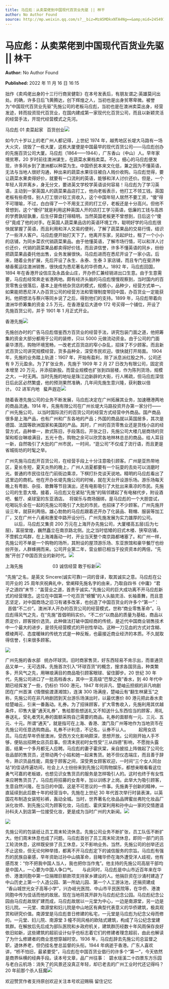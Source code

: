```yaml
---
title: 马应彪：从卖菜佬到中国现代百货业先驱 || 林干
author: No Author Found
source: http://mp.weixin.qq.com/s?__biz=MzA5MDkxNTA4Ng==&amp;mid=2454912841&amp;idx=1&amp;sn=aeae5f73da2267e9cff27adb70f48380&amp;chksm=87a23728b0d5be3e010afe548313b31c4ae9a70e95b7c4f03a637e12520d538554b1402e10b0&poc_token=HJ_Do2ejHyO-wNZGG8Q1S8FdPgy1YBBEob-nUEme
---
```


# 马应彪：从卖菜佬到中国现代百货业先驱 || 林干

**Author:** No Author Found

**Published:** 2022 年 11 月 16 日 16:15

拙作《卖鸡佬出身的十三行行商吴健彰》在本号发表后，有朋友谓之:英雄莫问出处。的确，许多日后飞黄腾达，创下辉煌之人，当初也是出身贫寒卑微。被誉为“中国现代百货业先驱”先施公司的老板马应彪，当初也是在澳洲卖菜出身，经营发迹，转而投资现代百货业，在国内建成第一家现代化百货公司，而且以新颖灵活的经营手法，开现代经营模式之先河。

马应彪 01 卖菜起家   百货创业![](https://mmbiz.qpic.cn/mmbiz_jpg/PJWG74pLsMajK9DcmMOrmqQibTfK9AiaxXBsR9Y8hHFaWtBIhQax9d5NEJUXQCqE61gb5sIQZzFkVtiakqFSw2ODQ/640)

如今六十岁以上的老广州人都记得，上世纪 1974 年，越秀地区长堤大马路有一场大火灾，烧毁了一栋大厦，这栋大厦便是中国最早的现代百货公司——马应彪创办的先施百货公司大厦。马应彪（1864——1944），广东香山（中山）人。早年家境贫寒，20 岁时前往澳洲谋生，在蔬菜水果档卖菜。不久，细心的马应彪便发现，许多同乡到了澳洲都以种菜为生。中国侨民本来文化低，兼之因为不懂英语，无法与当地人很好沟通，种出来的蔬菜水果往往被白人贱价收购。马应彪觉得，要让蔬菜水果卖得好价，就要有一口流利的英语，能够和洋人讨价还价。但是，一个年轻人背井离乡，身无分文，要进英文学校学英语谈何容易！马应彪为了学习英语，主动到一家英国人的蔬菜果品店打工，他向老板表示，他打工不领工钱。英国老板有些奇怪，别人打工很计较工资收入，这个中国年轻人居然不要工资，“傻”得不可理喻，不过，白白得了一个不用支工资的打工仔，老板还是十分高兴。但他不曾想到，这个“傻仔”就是利用这种英国人开的店打工学习英语，低廉的工钱与高昂的学费孰轻孰重，后生仔算盘打得精明。当然英国老板更不曾想到，日后这个“傻仔”竟成了他的对手。在英国人蔬菜果品店的英语环境工作，聪明好学的马应彪很快就掌握了英语，而且利用和洋人交易的便利，了解了蔬菜果品的交易行情，结识了一些洋人客户。马应彪便开始打天下了。他离开东家，另起炉灶，租了一个小小的店铺，为同乡菜农代销蔬菜果品。由于他懂英语，了解市场行情，可以和洋人讨价还价，代销的蔬菜果品都卖得好价钱，而且讲信誉，许多不懂英语的同乡，纷纷把蔬菜果品委托他出售，业务发展很快。马应彪进而在悉尼开设了一家小店。后来，随着业务扩展，先后开设了永生、永泰、生泰 3 家店铺，而且专门在斐济种植香蕉运往澳洲销售，很快成为悉尼著名的华侨商人。1892 年，马应彪回国，1894 年在香港开设信庄及永昌金山庄，开办侨汇兼经销进出口生意。由于生意需要，马应彪经常奔走省港两地。颇有经济头脑的马应彪慢慢观察到，当时国内的百货零售业很落后，基本上是传统杂货店的模式，规模小，品种少，经营方式单一。如果能把悉尼洋人办百货公司的经营方法和管理制度带回中国，办百货业一定能获利。他把想法与蔡兴等同乡说了之后，得到他们的支持。1899 年，马应彪带着向澳洲华侨筹集的资金 2.5 万元，在香港皇后大道中 172 号买得一个铺位，开设了先施百货公司，并于 1901 年 1 月正式开业。

香港先施![](https://mmbiz.qpic.cn/mmbiz_jpg/PJWG74pLsMajK9DcmMOrmqQibTfK9AiaxX8a0N8ndfMEHyWYMVPIwWmJiaibwUtoFh7GTu0vNpJYiaAHiaXou6mbxojA/640)

先施创办时的广告马应彪借鉴西方百货业的经营手法，讲究包装门面之道，他把筹集的资金大部分都用于公司的装修，只以 5000 元做流动资金。由于公司的门面豪华漂亮，购物环境宽畅，一改老式百货店的窄小杂乱，招徕了不少顾客。而且新式百货公司讲究规模经营，货多品种全，深受市民欢迎。很快就打开局面。 1904 年，先施的业务踏上轨道：1907 年，开始有盈利，除了派息派红股之外，公司还有 9 万元盈余。为了扩张业务，先施于 1909 年 2 月 27 日改为有限公司，固定资本增至 20 万元，并添招新股。而营业规模也扩张到四层楼，作为陈列货场，规模之大，一时无两。当时先施的地址是珠江边新辟的大街，行人稀疏，但马应彪深信日后此区必然繁盛，他的预测果然准确，几年间先施生意兴隆，获利数以倍计。 02 进军内地   蜚声遐迩![](https://mmbiz.qpic.cn/mmbiz_jpg/PJWG74pLsMajK9DcmMOrmqQibTfK9AiaxXoF7lE8F7a1zXMs0vsrDTSxFxSE1GZfnElnH3IAMicrT6ojpibVj1zFzw/640?wx_fmt=jpeg)

随着香港先施公司的业务不断发展，马应彪决定在广州拓展其业务，加速穗港两地的商品流通。1914 年，先施有限公司在广州长堤大马路投资开办第一家分行——广州先施公司， 以当时国际流行的百货公司的经营方式经营中外商品。国产商品很多是上海产品，也有广州和广东各地的产品；外国的商品就以英国居多，其次是德国、法国等欧洲国家和美国的产品。其时，广州的百货零售业还是货栈小店的经营方式，品种单一，款式陈旧，手段落后。开张之日，先施公司大楼几层商场的货架和柜台琳琅满目，五光十色，购物之余可以欣赏各地林林总总的商品，给人耳目一新，自然吸引了大批的广州市民，一时间，“逛公司”不仅成了流行语，而且更是省城街坊的时髦之举。

广州先施马应彪开百货公司，在经营手段上十分注意吸引顾客。广州是亚热带地区，夏长冬短，夏天炎热的晚上，广州人消夏都要有一个玩耍的去处可以消磨时光。普通的市民往往在门前街边乘凉，下棋打扑克谈天说地。精明的马应彪看出了这里边的商机。他在开办长堤先施公司的时候，就在天台开设游乐场。游乐场每天晚上有粤剧、杂技、歌舞等节目演出，还有电影吸引了大批出来乘凉的市民。先施公司的生意大增。接着，马应彪又在紧贴“先施”的隔邻建起了有电梯代步，附设酒吧、餐厅、桌球室的东亚酒店。  将娱乐与商场捆绑，是马应彪的一个大胆尝试，吃喝玩乐全在一起的先施公司吸引了大批的市民，也招徕了不少顾客。广州先施开设三年，就获利两倍。雄心勃勃的马应彪跟着还开办了化装品、鞋帽、服装等加工厂，又在广州十八甫和惠爱中路开设分行。广州先施发展为实力雄厚的公司。 　　以后，马应彪又集资 200 万元在上海开办先施公司，大厦楼高五层(后为七层)，富丽堂煌，巍然矗立在南京路北侧。比之当时低矮的旧式木楼、狭窄店铺，不啻鹤立鸡群，在上海滩轰动一时，开业当天整个南京路都堵塞了。和广州一样，先施公司不单是一个购物的场所，其附设的屋顶游乐场、东亚旅馆和豪华餐厅也纷纷开张，人群蜂拥而来。公司开业第二年，营业额已相当于投资资本的两倍，“先施”开创了中国百货业的新时代。![](https://mmbiz.qpic.cn/mmbiz_jpg/PJWG74pLsMajK9DcmMOrmqQibTfK9AiaxX0UYunXGdQPABVkG7DdDX8D2J6ibnaSD57Wa2vOgXZcL8eSDjLSj2Yhw/640)

上海先施                        03 诚信经营 敢于标新![](https://mmbiz.qpic.cn/mmbiz_jpg/PJWG74pLsMajK9DcmMOrmqQibTfK9AiaxXtK9E9GicRXrdwUf5BTmp7no7VDpn5LichAoUpJuQs1ib9ePWsiaX6dBYDg/640)

“先施”之名，是英文 Sincere(诚实可靠)一词的音译，取其诚实之意。马应彪在公司开业的 25 周年庆祝典礼中，曾阐释先施名字的由来，乃取自四书《中庸》“君子之道四”末节：“盖营业之道，首贵乎诚实。”先施公司的巨大成功离不开马应彪新式的经营理念。这位在中国第一个吃百货“螃蟹”的人头脑灵活、长袖善舞，而且意志坚定，对中国商场之旧习有诸多改革，也创造了中国百货业的许多个“第一”：     首倡“不二价”。澳洲洋人开办的百货公司的经营模式，世称“商业零售革命”。马应彪得风气之先，在“先施”首倡明码实价。“不二价”以商品的质量为基础，商品以质定价，顾客按价选货。此种做法打破中国经商的传统，是近代中国商业销售技术中一个最大的进步，是领先经营模式的开创性举动。这种一刀见血的方式对含糊、模棱两可、态度暖昧的传统方式是一种反叛，也最接近商业经济的本质。不久就取得信誉，引来很多顾客。

![](https://mmbiz.qpic.cn/mmbiz_png/Ljib4So7yuWgkPsqicRMZgAp34sffkVUyl58r7d3IMLDce7OMpgbSU5mpMgtSXiaM5sqfWO7eye1cZFEJ3pQt9sBQ/640?wx_fmt=png)

广州先施的香水部   统办环球货。旧时商家售货，好东西轻易不肯示出，而普通货品又单一，无可选择。先施首次引入“环球百货”的概念，搜求各国货品，种类繁多，开风气之先，用琳琅满目的商品吸引顾客眼球、留住脚步。20 世纪 30 年代，先施公司进口了一批高档香水，其中一支高级“巴黎之夜”香水，到 40 年代中期已经挥发了一些，仍标价 1500 港元，1947 年何非凡、楚岫云担纲的非凡响剧团在广州首演《情僧偷渡潇湘馆》，连演 300 场满座，楚岫云有“翻生林黛玉”之称，先施公司在非凡响剧团到天台游乐场演出时，以最优惠价 80 港元把此香水卖给楚岫云，引来一番轰动。礼券。为了招徕顾客，扩大零售收入，先施利用其优越条件，印售大量“通天礼券”，售给那些想送礼又不知送什么东西恰当的顾客，用礼券送礼，受礼者凭礼券的面额采购自己需要的商品。礼券的面额有一元、三元、五元、十元。所谓“通天”，就是指可在上海、香港、澳门及广州等地作为当地货币在先施公司任意选购商品。礼券不计利息，不记名，认券不认人。 　　起用女店员。马应彪早年侨居澳洲，受西方文化影响颇深，思想开放。公司刚开始人手不够，便贴出招聘女店员启事。但清末民初时女性受“三从四德”影响，不愿抛头露面，结果一个多月都无人应聘。马应彪的妻子霍庆棠，亲自披挂上阵做起了公司化妆品部的售货员，还带动两个小姑和她一起来售货。她不但仪态端庄，而且善于辞令，熟识货品性能，周旋于顾客之间，深受男女顾客欢迎，一时间“三个女人同台站”的佳话传遍坊间，社会上人士纷纷来到先施公司购物娱乐，都想亲眼看看这位勇气可嘉的老板娘，也想见识女售货员的服务是怎样吸引人的。这时也终于有女性来应聘售货员了。马应彪将招募的女青年，加以训练才上岗。此举大为吸引顾客，生意自然兴隆。在当日的中国，这是不可思议的一件事。先施勇于创新的精神，一直延续到此后数十年的经营当中。先施在上世纪 30 年代首次举行时装表演，以英国花布制造女装短衫裤，轰动全城。当时，世界著名化妆品品牌蜜丝弗陀化妆品厂派化妆师、到先施公司为顾客化妆，马应彪、霍庆棠利用和孙中山一家的交情邀请孙科夫人到店第一位接受化妆，更是成为当时广州的大新闻。![](https://mmbiz.qpic.cn/mmbiz_jpg/PJWG74pLsMajK9DcmMOrmqQibTfK9AiaxXjNF6HjzT6EdkWZG2kM5cK2SpwhQCkSHRsUvK3cUYS9neJJvDge3Mvg/640)

![](https://mmbiz.qpic.cn/mmbiz_jpg/PJWG74pLsMajK9DcmMOrmqQibTfK9AiaxXdynkY6FFgB2SxibZGwPXfoNgRhnYNCeA2BUAFz3Sn4n7ZG1dkvQItFQ/640)

先施公司的包装纸让员工周末轮流休息。先施公司业务不断扩张，员工队伍不断扩大。他们周末休息也成了问题。马应彪首创了员工周末轮流休息，即同一部门的员工轮流休息，这样既安排了员工休息，又不影响业务。当然，先施公司的创举还远不止这些，但无论何种举措，都离不开马应彪定下的诚信服务的宗旨。马应彪有强烈的民族自豪感，早年资助过孙中山搞革命，目睹华侨在海外遭受洋人歧视，他有感而发：“你不把我中国人当人，我也把你当作鬼”。他主持的先施公司高层干部均是中国人，一心要为中国人争口气。　　与此同时，马应彪是中山市近百年来在华侨、港澳同胞中第一位捐赠巨额款项支持家乡建设的人。他捐巨资在沙涌村建造了中山历史上第一个人造公园、第一所幼儿园、第一个人工游泳池，还捐资建成  “香山城世光女子高等小学”，兴办岐光医院、中山市平民医院等，在华侨、港澳同胞中传为佳话而他的故居。现在当地将其开辟为马应彪纪念公园。马应彪纪念公园由马应彪故居扩建而成，马应彪故居以一元堂为中心，一边是南源堂，另一边是妇儿院。一元堂、南源堂和妇儿院是中山地区有典型代表意义的华侨建筑，极具观赏和研究价值。南源堂是马应彪昔日修建的私宅，一元堂是马应彪为纪念父母而修的。一元堂、妇儿院、南源堂 3 幢不同风格的欧陆式建筑，构成了马公纪念堂建筑群。在解放后先后成为部队医院和乡政府机关，建筑群历经数十年风雨保存良好依旧如新，这些建筑的超前设计似乎也标志着它们的修建者理念超前，由此也解读了为什么修建者的商业思想穿越时空。1936 年，马应彪辞去先施公司总监督之职，退休养老，但仍挂名誉总监督的头衔。1944 年病逝于香港。广东人喜欢讲，“桥不怕旧，最紧要受”，马应彪在中国百货业倡行的许多个“第一”，今天依然是商界纵横的经典手段。读本号文章，品广州往事：  碧水瑶溪二十四景东方乐园与老白云机场：消失了的风景还没真正年轻，却已老去的广州工业时代还记得吗？20 年前那个杀人狂魔![](https://mmbiz.qpic.cn/mmbiz_png/Ljib4So7yuWgIM7ul7KPyPelicJfZG8cwP6Vs3jDicKora5ppfpHOjYBnkVCs7icRI8GjVLR9RTlGiciaC0oCsZOKFEQ/640?wx_fmt=png)

欢迎赞赏作者支持原创欢迎关注本号欢迎赐稿 留住记忆
